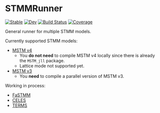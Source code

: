 # STMMRunner

[![Stable](https://img.shields.io/badge/docs-stable-blue.svg)](https://JuliaRemoteSensing.github.io/STMMRunner.jl/stable)
[![Dev](https://img.shields.io/badge/docs-dev-blue.svg)](https://JuliaRemoteSensing.github.io/STMMRunner.jl/dev)
[![Build Status](https://github.com/JuliaRemoteSensing/STMMRunner.jl/actions/workflows/CI.yml/badge.svg?branch=main)](https://github.com/JuliaRemoteSensing/STMMRunner.jl/actions/workflows/CI.yml?query=branch%3Amain)
[![Coverage](https://codecov.io/gh/JuliaRemoteSensing/STMMRunner.jl/branch/main/graph/badge.svg)](https://codecov.io/gh/JuliaRemoteSensing/STMMRunner.jl)

General runner for multiple STMM models.

Currently supported STMM models:

- [MSTM v4](https://github.com/dmckwski/MSTM)
  - You **do not need** to compile MSTM v4 locally since there is already the `MSTM_jll` package.
  - Lattice mode not supported yet.
- [MSTM v3](https://www.eng.auburn.edu/~dmckwski/scatcodes/)
  - You **need** to compile a parallel version of MSTM v3.

Working in process:

- [FaSTMM](https://bitbucket.org/planetarysystemresearch/fastmm_v1.0)
- [CELES](https://github.com/disordered-photonics/celes.git)
- [TERMS](https://github.com/nano-optics/terms.git)
